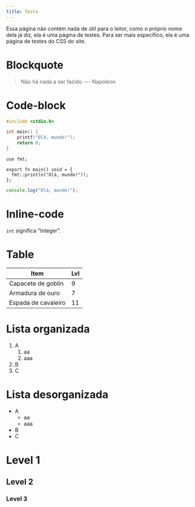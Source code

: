 ```yaml
---
title: Teste
---
```


Essa página não contém nada de útil para o leitor, como o próprio nome
dela já diz, ela é uma página de testes. Para ser mais específico, ela é
uma página de testes do CSS do site.

# Blockquote

> Não há nada a ser fazido --- Napoleon

# Code-block

```c
#include <stdio.h>

int main() {
    printf("Olá, mundo!");
    return 0;
}
```

```hare
use fmt;

export fn main() void = {
  fmt::println("Olá, mundo!")!;
};
```

```javascript
console.log("Olá, mundo!");
```

# Inline-code

`int` significa \"Integer\".

# Table

  | Item      |            Lvl |
  |---|---|
  |Capacete de goblin  |  9 |
  |Armadura de ouro    |  7 |
  |Espada de cavaleiro |  11|

# Lista organizada

1.  A
    1.  aa
    2.  aaa
2.  B
3.  C

# Lista desorganizada

- A
  - aa
  - aaa
- B
- C

# Level 1

## Level 2

### Level 3
